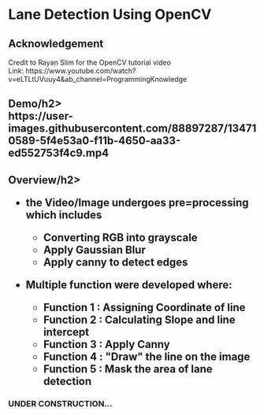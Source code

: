 <h1>Lane Detection Using OpenCV</h1>

<h2>Acknowledgement</h2>
Credit to Rayan Slim for the OpenCV tutorial video <br>
Link: https://www.youtube.com/watch?v=eLTLtUVuuy4&ab_channel=ProgrammingKnowledge

<h2>Demo/h2> <br>
https://user-images.githubusercontent.com/88897287/134710589-5f4e53a0-f11b-4650-aa33-ed552753f4c9.mp4

<h2>Overview/h2> <br>
  
  * the Video/Image undergoes pre=processing which includes
    - Converting RGB into grayscale
    - Apply Gaussian Blur
    - Apply canny to detect edges
  
  * Multiple function were developed where:
    - Function 1 : Assigning Coordinate of line
    - Function 2 : Calculating Slope and line intercept
    - Function 3 : Apply Canny
    - Function 4 : "Draw" the line on the image
    - Function 5 : Mask the area of lane detection
  
  
  <h3>UNDER CONSTRUCTION...</h3>
